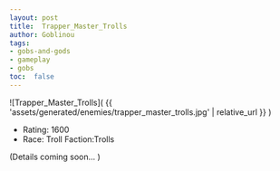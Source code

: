 ```yaml
---
layout: post
title:  Trapper_Master_Trolls
author: Goblinou
tags:
- gobs-and-gods
- gameplay
- gobs
toc:  false
---
```


![Trapper_Master_Trolls]( {{ 'assets/generated/enemies/trapper_master_trolls.jpg' | relative_url }} )
- Rating: 1600
- Race: Troll  Faction:Trolls

(Details coming soon... )